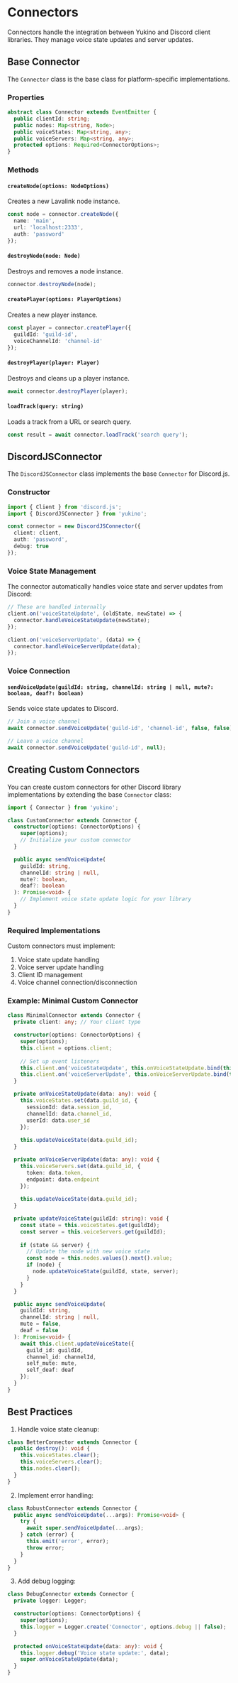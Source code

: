 # Connectors

Connectors handle the integration between Yukino and Discord client libraries. They manage voice state updates and server updates.

## Base Connector

The `Connector` class is the base class for platform-specific implementations.

### Properties

```typescript
abstract class Connector extends EventEmitter {
  public clientId: string;
  public nodes: Map<string, Node>;
  public voiceStates: Map<string, any>;
  public voiceServers: Map<string, any>;
  protected options: Required<ConnectorOptions>;
}
```

### Methods

#### `createNode(options: NodeOptions)`
Creates a new Lavalink node instance.
```typescript
const node = connector.createNode({
  name: 'main',
  url: 'localhost:2333',
  auth: 'password'
});
```

#### `destroyNode(node: Node)`
Destroys and removes a node instance.
```typescript
connector.destroyNode(node);
```

#### `createPlayer(options: PlayerOptions)`
Creates a new player instance.
```typescript
const player = connector.createPlayer({
  guildId: 'guild-id',
  voiceChannelId: 'channel-id'
});
```

#### `destroyPlayer(player: Player)`
Destroys and cleans up a player instance.
```typescript
await connector.destroyPlayer(player);
```

#### `loadTrack(query: string)`
Loads a track from a URL or search query.
```typescript
const result = await connector.loadTrack('search query');
```

## DiscordJSConnector

The `DiscordJSConnector` class implements the base `Connector` for Discord.js.

### Constructor
```typescript
import { Client } from 'discord.js';
import { DiscordJSConnector } from 'yukino';

const connector = new DiscordJSConnector({
  client: client,
  auth: 'password',
  debug: true
});
```

### Voice State Management

The connector automatically handles voice state and server updates from Discord:

```typescript
// These are handled internally
client.on('voiceStateUpdate', (oldState, newState) => {
  connector.handleVoiceStateUpdate(newState);
});

client.on('voiceServerUpdate', (data) => {
  connector.handleVoiceServerUpdate(data);
});
```

### Voice Connection

#### `sendVoiceUpdate(guildId: string, channelId: string | null, mute?: boolean, deaf?: boolean)`
Sends voice state updates to Discord.
```typescript
// Join a voice channel
await connector.sendVoiceUpdate('guild-id', 'channel-id', false, false);

// Leave a voice channel
await connector.sendVoiceUpdate('guild-id', null);
```

## Creating Custom Connectors

You can create custom connectors for other Discord library implementations by extending the base `Connector` class:

```typescript
import { Connector } from 'yukino';

class CustomConnector extends Connector {
  constructor(options: ConnectorOptions) {
    super(options);
    // Initialize your custom connector
  }

  public async sendVoiceUpdate(
    guildId: string,
    channelId: string | null,
    mute?: boolean,
    deaf?: boolean
  ): Promise<void> {
    // Implement voice state update logic for your library
  }
}
```

### Required Implementations

Custom connectors must implement:

1. Voice state update handling
2. Voice server update handling
3. Client ID management
4. Voice channel connection/disconnection

### Example: Minimal Custom Connector

```typescript
class MinimalConnector extends Connector {
  private client: any; // Your client type

  constructor(options: ConnectorOptions) {
    super(options);
    this.client = options.client;
    
    // Set up event listeners
    this.client.on('voiceStateUpdate', this.onVoiceStateUpdate.bind(this));
    this.client.on('voiceServerUpdate', this.onVoiceServerUpdate.bind(this));
  }

  private onVoiceStateUpdate(data: any): void {
    this.voiceStates.set(data.guild_id, {
      sessionId: data.session_id,
      channelId: data.channel_id,
      userId: data.user_id
    });
    
    this.updateVoiceState(data.guild_id);
  }

  private onVoiceServerUpdate(data: any): void {
    this.voiceServers.set(data.guild_id, {
      token: data.token,
      endpoint: data.endpoint
    });
    
    this.updateVoiceState(data.guild_id);
  }

  private updateVoiceState(guildId: string): void {
    const state = this.voiceStates.get(guildId);
    const server = this.voiceServers.get(guildId);
    
    if (state && server) {
      // Update the node with new voice state
      const node = this.nodes.values().next().value;
      if (node) {
        node.updateVoiceState(guildId, state, server);
      }
    }
  }

  public async sendVoiceUpdate(
    guildId: string,
    channelId: string | null,
    mute = false,
    deaf = false
  ): Promise<void> {
    await this.client.updateVoiceState({
      guild_id: guildId,
      channel_id: channelId,
      self_mute: mute,
      self_deaf: deaf
    });
  }
}
```

## Best Practices

1. Handle voice state cleanup:
```typescript
class BetterConnector extends Connector {
  public destroy(): void {
    this.voiceStates.clear();
    this.voiceServers.clear();
    this.nodes.clear();
  }
}
```

2. Implement error handling:
```typescript
class RobustConnector extends Connector {
  public async sendVoiceUpdate(...args): Promise<void> {
    try {
      await super.sendVoiceUpdate(...args);
    } catch (error) {
      this.emit('error', error);
      throw error;
    }
  }
}
```

3. Add debug logging:
```typescript
class DebugConnector extends Connector {
  private logger: Logger;

  constructor(options: ConnectorOptions) {
    super(options);
    this.logger = Logger.create('Connector', options.debug || false);
  }

  protected onVoiceStateUpdate(data: any): void {
    this.logger.debug('Voice state update:', data);
    super.onVoiceStateUpdate(data);
  }
}